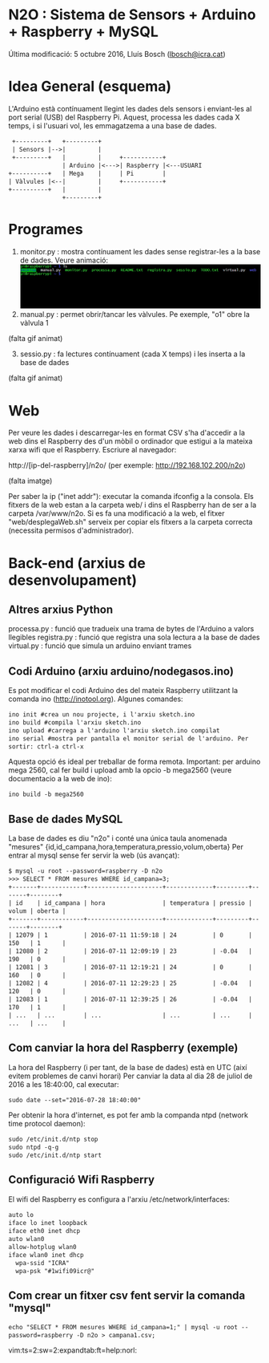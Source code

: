 # N2O : Sistema de Sensors + Arduino + Raspberry + MySQL

Última modificació: 5 octubre 2016, Lluís Bosch (lbosch@icra.cat)

Idea General (esquema)
======================

L'Arduino està contínuament llegint les dades dels sensors i enviant-les al port serial (USB) del Raspberry Pi. Aquest, processa les dades cada X temps, 
i si l'usuari vol, les emmagatzema a una base de dades.


     +---------+   +---------+
     | Sensors |-->|         |
     +---------+   |         |     +-----------+
                   | Arduino |<--->| Raspberry |<---USUARI
    +----------+   | Mega    |     | Pi        |
    | Vàlvules |<--|         |     +-----------+
    +----------+   |         |
                   +---------+


Programes
=========

1. monitor.py  : mostra contínuament les dades sense registrar-les a la base de dades. Veure animació:
![](https://raw.githubusercontent.com/holalluis/n2o/master/gif/monitor.gif)
2. manual.py   : permet obrir/tancar les vàlvules. Pe exemple, "o1" obre la vàlvula 1

(falta gif animat)

3. sessio.py   : fa lectures contínuament (cada X temps) i les inserta a la base de dades

(falta gif animat)

Web
===

Per veure les dades i descarregar-les en format CSV s'ha d'accedir a la web dins el Raspberry des d'un mòbil o ordinador 
que estigui a la mateixa xarxa wifi que el Raspberry. Escriure al navegador:

  http://[ip-del-raspberry]/n2o/ (per exemple: http://192.168.102.200/n2o)

(falta imatge)

Per saber la ip ("inet addr"): executar la comanda ifconfig a la consola.
Els fitxers de la web estan a la carpeta web/ i dins el Raspberry han de ser a la carpeta /var/www/n2o.
Si es fa una modificació a la web, el fitxer "web/desplegaWeb.sh" serveix per copiar 
els fitxers a la carpeta correcta (necessita permisos d'administrador).

Back-end (arxius de desenvolupament)
====================================

## Altres arxius Python

processa.py : funció que tradueix una trama de bytes de l'Arduino a valors llegibles
registra.py : funció que registra una sola lectura a la base de dades 
virtual.py  : funció que simula un arduino enviant trames

## Codi Arduino (arxiu arduino/nodegasos.ino)

Es pot modificar el codi Arduino des del mateix Raspberry utilitzant la comanda ino (http://inotool.org). Algunes comandes:

```
ino init #crea un nou projecte, i l'arxiu sketch.ino
ino build #compila l'arxiu sketch.ino
ino upload #carrega a l'arduino l'arxiu sketch.ino compilat
ino serial #mostra per pantalla el monitor serial de l'arduino. Per sortir: ctrl-a ctrl-x
```

Aquesta opció és ideal per treballar de forma remota. 
Important: per arduino mega 2560, cal fer build i upload amb la opcio -b mega2560 (veure documentacio a la web de ino):

```
ino build -b mega2560
```

## Base de dades MySQL

La base de dades es diu "n2o" i conté una única taula anomenada "mesures" {id,id_campana,hora,temperatura,pressio,volum,oberta}
Per entrar al mysql sense fer servir la web (ús avançat):

```
$ mysql -u root --password=raspberry -D n2o
>>> SELECT * FROM mesures WHERE id_campana=3;
+-------+------------+---------------------+-------------+---------+-------+--------+
| id    | id_campana | hora                | temperatura | pressio | volum | oberta |
+-------+------------+---------------------+-------------+---------+-------+--------+
| 12079 | 1          | 2016-07-11 11:59:18 | 24          | 0       | 150   | 1      |
| 12080 | 2          | 2016-07-11 12:09:19 | 23          | -0.04   | 190   | 0      |
| 12081 | 3          | 2016-07-11 12:19:21 | 24          | 0       | 160   | 0      |
| 12082 | 4          | 2016-07-11 12:29:23 | 25          | -0.04   | 120   | 0      |
| 12083 | 1          | 2016-07-11 12:39:25 | 26          | -0.04   | 170   | 1      |
| ...   | ...        | ...                 | ...         | ...     | ...   | ...    |
```

## Com canviar la hora del Raspberry (exemple)

La hora del Raspberry (i per tant, de la base de dades) està en UTC (així evitem problemes de canvi horari)
Per canviar la data al dia 28 de juliol de 2016 a les 18:40:00, cal executar:

```
sudo date --set="2016-07-28 18:40:00"
```

Per obtenir la hora d'internet, es pot fer amb la companda ntpd (network time protocol daemon):

```
sudo /etc/init.d/ntp stop
sudo ntpd -q-g
sudo /etc/init.d/ntp start
```

## Configuració Wifi Raspberry

El wifi del Raspberry es configura a l'arxiu /etc/network/interfaces:

```
auto lo
iface lo inet loopback
iface eth0 inet dhcp
auto wlan0
allow-hotplug wlan0
iface wlan0 inet dhcp
  wpa-ssid "ICRA"
  wpa-psk "#1wifi09icr@"
```

## Com crear un fitxer csv fent servir la comanda "mysql"

```
echo "SELECT * FROM mesures WHERE id_campana=1;" | mysql -u root --password=raspberry -D n2o > campana1.csv;
```

vim:ts=2:sw=2:expandtab:ft=help:norl:
